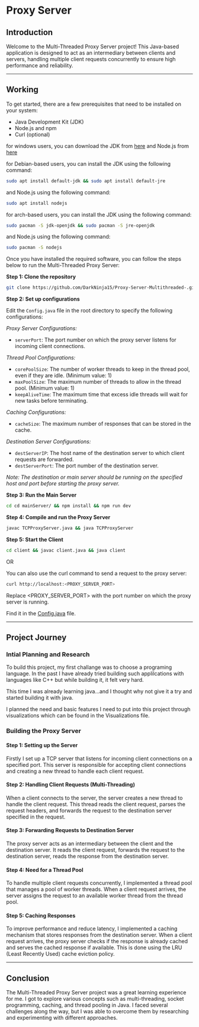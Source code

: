 # Proxy Server

## Introduction

Welcome to the Multi-Threaded Proxy Server project! This Java-based application is designed to act as an intermediary between clients and servers, handling multiple client requests concurrently to ensure high performance and reliability.


***
## Working

To get started, there are a few prerequisites that need to be installed on your system:

- Java Development Kit (JDK)
- Node.js and npm
- Curl (optional)

for windows users, you can download the JDK from [here](https://www.oracle.com/java/technologies/javase-jdk11-downloads.html) and Node.js from [here](https://nodejs.org/en/download/)

for Debian-based users, you can install the JDK using the following command:

```bash
sudo apt install default-jdk && sudo apt install default-jre
```

and Node.js using the following command:

```bash
sudo apt install nodejs
```

for arch-based users, you can install the JDK using the following command:

```bash
sudo pacman -S jdk-openjdk && sudo pacman -S jre-openjdk
```

and Node.js using the following command:

```bash
sudo pacman -S nodejs
```

Once you have installed the required software, you can follow the steps below to run the Multi-Threaded Proxy Server:

**Step 1: Clone the repository**

```bash
git clone https://github.com/DarkNinja15/Proxy-Server-Multithreaded-.git
```

**Step 2: Set up configurations**

Edit the `Config.java` file in the root directory to specify the following configurations:


_Proxy Server Configurations:_
- `serverPort`: The port number on which the proxy server listens for incoming client connections.

_Thread Pool Configurations:_
- `corePoolSize`: The number of worker threads to keep in the thread pool, even if they are idle. (Minimum value: 1)
- `maxPoolSize`: The maximum number of threads to allow in the thread pool. (Minimum value: 1)
- `keepAliveTime`: The maximum time that excess idle threads will wait for new tasks before terminating.

_Caching Configurations:_
- `cacheSize`: The maximum number of responses that can be stored in the cache.

_Destination Server Configurations:_
- `destServerIP`: The host name of the destination server to which client requests are forwarded.
- `destServerPort`: The port number of the destination server.

*Note: The destination or main server should be running on the specified host and port before starting the proxy server.*

**Step 3: Run the Main Server**

```bash
cd cd mainServer/ && npm install && npm run dev
```

**Step 4: Compile and run the Proxy Server**

```bash
javac TCPProxyServer.java && java TCPProxyServer
```

**Step 5: Start the Client**

```bash
cd client && javac client.java && java client
```

OR 

You can also use the curl command to send a request to the proxy server:

```bash
curl http://localhost:<PROXY_SERVER_PORT>
```
Replace <PROXY_SERVER_PORT> with the port number on which the proxy server is running.

Find it in the [Config.java](https://github.com/DarkNinja15/Proxy-Server-Multithreaded-/blob/main/Config.java) file.

***

## Project Journey


### Intial Planning and Research

To build this project, my first challange was to choose a programing language.
In the past I have already tried building such applilcations with languages like C++ but while building it, it felt very hard.

This time I was already learning java...and I thought why not give it a try and started building it with java.

I planned the need and basic features I need to put into this project through visualizations which can be found in the Visualizations file.

### Building the Proxy Server

#### Step 1: Setting up the Server

Firstly I set up a TCP server that listens for incoming client connections on a specified port. This server is responsible for accepting client connections and creating a new thread to handle each client request.

#### Step 2: Handling Client Requests (Multi-Threading)

When a client connects to the server, the server creates a new thread to handle the client request. This thread reads the client request, parses the request headers, and forwards the request to the destination server specified in the request.

#### Step 3: Forwarding Requests to Destination Server

The proxy server acts as an intermediary between the client and the destination server. It reads the client request, forwards the request to the destination server, reads the response from the destination server.

#### Step 4: Need for a Thread Pool

To handle multiple client requests concurrently, I implemented a thread pool that manages a pool of worker threads. When a client request arrives, the server assigns the request to an available worker thread from the thread pool.

#### Step 5: Caching Responses

To improve performance and reduce latency, I implemented a caching mechanism that stores responses from the destination server. When a client request arrives, the proxy server checks if the response is already cached and serves the cached response if available.
This is done using the LRU (Least Recently Used) cache eviction policy.

***

## Conclusion

The Multi-Threaded Proxy Server project was a great learning experience for me. I got to explore various concepts such as multi-threading, socket programming, caching, and thread pooling in Java. I faced several challenges along the way, but I was able to overcome them by researching and experimenting with different approaches.



